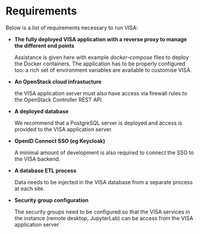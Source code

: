 # Requirements

Below is a list of requirements necessary to run VISA:

- **The fully deployed VISA application with a reverse proxy to manage the different end points**

  Assistance is given here with example *docker-compose* files to deploy the Docker containers. The application has to be properly configured too: a rich set of environment variables are available to customise VISA.

- **An OpenStack cloud infrastucture**

  the VISA application server must also have access via firewall rules to the OpenStack Controller REST API.

- **A deployed database**

  We recommend that a PostgreSQL server is deployed and access is provided to the VISA application server.

- **OpenID Connect SSO (eg Keycloak)**

  A minimal amount of development is also required to connect the SSO to the VISA backend.

- **A database ETL process**

  Data needs to be injected in the VISA database from a separate process at each site.

- **Security group configuration**

  The security groups need to be configured so that the VISA services in the instance (remote desktop, JupyterLab) can be access from the VISA application server

